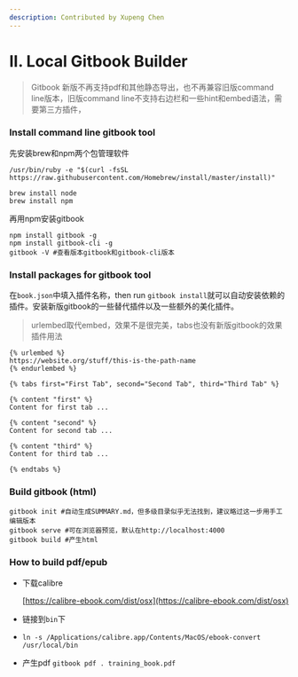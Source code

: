 ```yaml
---
description: Contributed by Xupeng Chen
---
```


# II. Local Gitbook Builder

> Gitbook 新版不再支持pdf和其他静态导出，也不再兼容旧版command line版本，旧版command line不支持右边栏和一些hint和embed语法，需要第三方插件，

### Install command line gitbook tool

先安装brew和npm两个包管理软件

```text
/usr/bin/ruby -e "$(curl -fsSL https://raw.githubusercontent.com/Homebrew/install/master/install)"
```

```text
brew install node
brew install npm
```

再用npm安装gitbook

```text
npm install gitbook -g
npm install gitbook-cli -g
gitbook -V #查看版本gitbook和gitbook-cli版本
```

### Install packages for gitbook tool

在`book.json`中填入插件名称，then run `gitbook install`就可以自动安装依赖的插件。安装新版gitbook的一些替代插件以及一些额外的美化插件。

> urlembed取代embed，效果不是很完美，tabs也没有新版gitbook的效果 插件用法

```text
{% urlembed %}
https://website.org/stuff/this-is-the-path-name
{% endurlembed %}
```

```text
{% tabs first="First Tab", second="Second Tab", third="Third Tab" %}

{% content "first" %}
Content for first tab ...

{% content "second" %}
Content for second tab ...

{% content "third" %}
Content for third tab ...

{% endtabs %}
```

### Build gitbook \(html\)

```text
gitbook init #自动生成SUMMARY.md，但多级目录似乎无法找到，建议略过这一步用手工编辑版本
gitbook serve #可在浏览器预览，默认在http://localhost:4000
gitbook build #产生html
```

### How to build pdf/epub

* 下载calibre

  [https://calibre-ebook.com/dist/osx](https://calibre-ebook.com/dist/osx)

* 链接到`bin`下
* `ln -s /Applications/calibre.app/Contents/MacOS/ebook-convert /usr/local/bin`
* 产生pdf `gitbook pdf . training_book.pdf`

